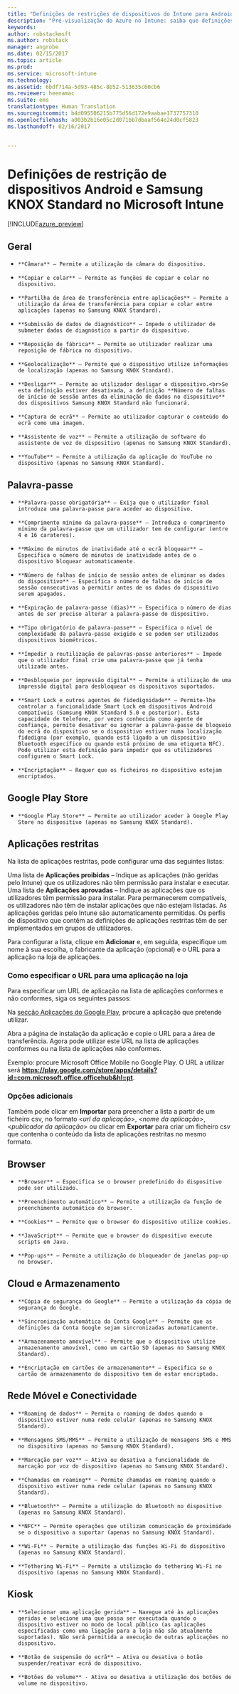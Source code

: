 ```yaml
---
title: "Definições de restrições de dispositivos do Intune para Android | Pré-visualização do Azure no Intune | Documentos da Microsoft"
description: "Pré-visualização do Azure no Intune: saiba que definições do Intune pode utilizar para controlar as definições dos dispositivos e a funcionalidade em dispositivos Android."
keywords: 
author: robstackmsft
ms.author: robstack
manager: angrobe
ms.date: 02/15/2017
ms.topic: article
ms.prod: 
ms.service: microsoft-intune
ms.technology: 
ms.assetid: 6bdf714a-5d93-485c-8b52-513635c60cb6
ms.reviewer: heenamac
ms.suite: ems
translationtype: Human Translation
ms.sourcegitcommit: b4d095506215b775d56d172e9aabae1737757310
ms.openlocfilehash: a003b2b16e05c2d071bb7dbaaf564e24d0cf5823
ms.lasthandoff: 02/16/2017


---
```


# <a name="android-and-samsung-knox-standard-device-restriction-settings-in-microsoft-intune"></a>Definições de restrição de dispositivos Android e Samsung KNOX Standard no Microsoft Intune

[!INCLUDE[azure_preview](../includes/azure_preview.md)]

## <a name="general"></a>Geral
-     **Câmara** – Permite a utilização da câmara do dispositivo.
-     **Copiar e colar** – Permite as funções de copiar e colar no dispositivo.
-     **Partilha de área de transferência entre aplicações** – Permite a utilização da área de transferência para copiar e colar entre aplicações (apenas no Samsung KNOX Standard).
-     **Submissão de dados de diagnóstico** – Impede o utilizador de submeter dados de diagnóstico a partir do dispositivo.    
-     **Reposição de fábrica** – Permite ao utilizador realizar uma reposição de fábrica no dispositivo.
-     **Geolocalização** – Permite que o dispositivo utilize informações de localização (apenas no Samsung KNOX Standard).
-     **Desligar** – Permite ao utilizador desligar o dispositivo.<br>Se esta definição estiver desativada, a definição **Número de falhas de início de sessão antes da eliminação de dados no dispositivo** dos dispositivos Samsung KNOX Standard não funcionará.
-     **Captura de ecrã** – Permite ao utilizador capturar o conteúdo do ecrã como uma imagem.
-     **Assistente de voz** – Permite a utilização do software do assistente de voz do dispositivo (apenas no Samsung KNOX Standard).
-     **YouTube** – Permite a utilização da aplicação do YouTube no dispositivo (apenas no Samsung KNOX Standard).

## <a name="password"></a>Palavra-passe
-     **Palavra-passe obrigatória** – Exija que o utilizador final introduza uma palavra-passe para aceder ao dispositivo.
-     **Comprimento mínimo da palavra-passe** – Introduza o comprimento mínimo da palavra-passe que um utilizador tem de configurar (entre 4 e 16 carateres).
-     **Máximo de minutos de inatividade até o ecrã bloquear** – Especifica o número de minutos de inatividade antes de o dispositivo bloquear automaticamente.
-     **Número de falhas de início de sessão antes de eliminar os dados do dispositivo** – Especifica o número de falhas de início de sessão consecutivas a permitir antes de os dados do dispositivo serem apagados.
-     **Expiração de palavra-passe (dias)** – Especifica o número de dias antes de ser preciso alterar a palavra-passe do dispositivo.
-     **Tipo obrigatório de palavra-passe** – Especifica o nível de complexidade da palavra-passe exigido e se podem ser utilizados dispositivos biométricos.
-     **Impedir a reutilização de palavras-passe anteriores** – Impede que o utilizador final crie uma palavra-passe que já tenha utilizado antes.
-     **Desbloqueio por impressão digital** – Permite a utilização de uma impressão digital para desbloquear os dispositivos suportados.
-     **Smart Lock e outros agentes de fidedignidade** – Permite-lhe controlar a funcionalidade Smart Lock em dispositivos Android compatíveis (Samsung KNOX Standard 5.0 e posterior). Esta capacidade de telefone, por vezes conhecida como agente de confiança, permite desativar ou ignorar a palavra-passe de bloqueio do ecrã do dispositivo se o dispositivo estiver numa localização fidedigna (por exemplo, quando está ligado a um dispositivo Bluetooth específico ou quando está próximo de uma etiqueta NFC). Pode utilizar esta definição para impedir que os utilizadores configurem o Smart Lock.
-     **Encriptação** – Requer que os ficheiros no dispositivo estejam encriptados.

## <a name="google-play-store"></a>Google Play Store

-     **Google Play Store** – Permite ao utilizador aceder à Google Play Store no dispositivo (apenas no Samsung KNOX Standard).

## <a name="restricted-apps"></a>Aplicações restritas

Na lista de aplicações restritas, pode configurar uma das seguintes listas:

Uma lista de **Aplicações proibidas** – Indique as aplicações (não geridas pelo Intune) que os utilizadores não têm permissão para instalar e executar.
Uma lista de **Aplicações aprovadas** – Indique as aplicações que os utilizadores têm permissão para instalar. Para permanecerem compatíveis, os utilizadores não têm de instalar aplicações que não estejam listadas. As aplicações geridas pelo Intune são automaticamente permitidas.
Os perfis de dispositivo que contêm as definições de aplicações restritas têm de ser implementados em grupos de utilizadores.

Para configurar a lista, clique em **Adicionar** e, em seguida, especifique um nome à sua escolha, o fabricante da aplicação (opcional) e o URL para a aplicação na loja de aplicações.

### <a name="how-to-specify-the-url-to-an-app-in-the-store"></a>Como especificar o URL para uma aplicação na loja

Para especificar um URL de aplicação na lista de aplicações conformes e não conformes, siga os seguintes passos:

Na [secção Aplicações do Google Play](https://play.google.com/store/apps), procure a aplicação que pretende utilizar.

Abra a página de instalação da aplicação e copie o URL para a área de transferência. Agora pode utilizar este URL na lista de aplicações conformes ou na lista de aplicações não conformes.

Exemplo: procure Microsoft Office Mobile no Google Play. O URL a utilizar será **https://play.google.com/store/apps/details?id=com.microsoft.office.officehub&hl=pt**.

### <a name="additional-options"></a>Opções adicionais

Também pode clicar em **Importar** para preencher a lista a partir de um ficheiro csv, no formato <*url da aplicação*>, <*nome da aplicação*>, <*publicador da aplicação*> ou clicar em **Exportar** para criar um ficheiro csv que contenha o conteúdo da lista de aplicações restritas no mesmo formato.        

## <a name="browser"></a>Browser
-     **Browser** – Especifica se o browser predefinido do dispositivo pode ser utilizado.
-     **Preenchimento automático** – Permite a utilização da função de preenchimento automático do browser.
-     **Cookies** – Permite que o browser do dispositivo utilize cookies.
-     **JavaScript** – Permite que o browser do dispositivo execute scripts em Java.
-     **Pop-ups** – Permite a utilização do bloqueador de janelas pop-up no browser.

## <a name="cloud-and-storage"></a>Cloud e Armazenamento
-     **Cópia de segurança do Google** – Permite a utilização da cópia de segurança do Google.
-     **Sincronização automática da Conta Google** – Permite que as definições da Conta Google sejam sincronizadas automaticamente.
-     **Armazenamento amovível** – Permite que o dispositivo utilize armazenamento amovível, como um cartão SD (apenas no Samsung KNOX Standard).
-     **Encriptação em cartões de armazenamento** – Especifica se o cartão de armazenamento do dispositivo tem de estar encriptado.

## <a name="cellular-and-connectivity"></a>Rede Móvel e Conectividade
-     **Roaming de dados** – Permita o roaming de dados quando o dispositivo estiver numa rede celular (apenas no Samsung KNOX Standard).
-     **Mensagens SMS/MMS** – Permite a utilização de mensagens SMS e MMS no dispositivo (apenas no Samsung KNOX Standard).
-     **Marcação por voz** – Ativa ou desativa a funcionalidade de marcação por voz do dispositivo (apenas no Samsung KNOX Standard).
-     **Chamadas em roaming** – Permite chamadas em roaming quando o dispositivo estiver numa rede celular (apenas no Samsung KNOX Standard).
-     **Bluetooth** – Permite a utilização do Bluetooth no dispositivo (apenas no Samsung KNOX Standard).
-     **NFC** – Permite operações que utilizam comunicação de proximidade se o dispositivo a suportar (apenas no Samsung KNOX Standard).
-     **Wi-Fi** – Permite a utilização das funções Wi-Fi do dispositivo (apenas no Samsung KNOX Standard).
-     **Tethering Wi-Fi** – Permite a utilização do tethering Wi-Fi no dispositivo (apenas no Samsung KNOX Standard).

## <a name="kiosk"></a>Kiosk
-     **Selecionar uma aplicação gerida** – Navegue até às aplicações geridas e selecione uma que possa ser executada quando o dispositivo estiver no modo de local público (as aplicações especificadas como uma ligação para a loja não são atualmente suportadas). Não será permitida a execução de outras aplicações no dispositivo.
-     **Botão de suspensão do ecrã** – Ativa ou desativa o botão suspender/reativar ecrã do dispositivo.
-     **Botões de volume** - Ativa ou desativa a utilização dos botões de volume no dispositivo.


